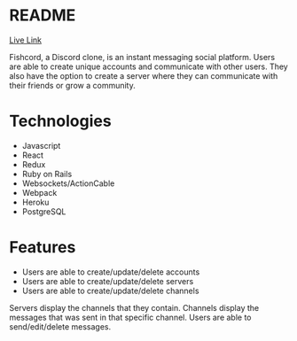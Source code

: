 # README

[Live Link](https://fishcord.herokuapp.com/)

Fishcord, a Discord clone, is an instant messaging social platform. Users are able to create unique accounts and communicate with other users. They also have the option to create a server where they can communicate with their friends or grow a community.

# Technologies

* Javascript
* React
* Redux
* Ruby on Rails
* Websockets/ActionCable
* Webpack
* Heroku
* PostgreSQL 

# Features

* Users are able to create/update/delete accounts
* Users are able to create/update/delete servers
* Users are able to create/update/delete channels

Servers display the channels that they contain.
Channels display the messages that was sent in that specific channel. 
Users are able to send/edit/delete messages.
